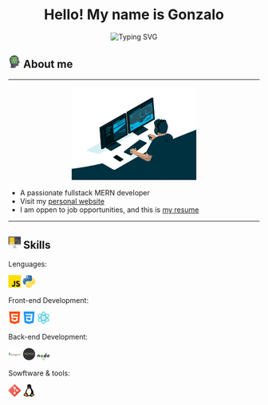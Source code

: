 <h1 align="center">
  Hello! My name is Gonzalo
</h1>

<p align='center'>
  <img src="https://readme-typing-svg.herokuapp.com?font=Fira+Code&pause=1000&random=false&width=435&lines=Welcome+to+my+github+profile!;Fullstack+MERN+developer;Computer+Engineering+student" alt="Typing SVG">
</p>

## <img src="./image/programmer.png"  width="25"> About me

------------

<div align="center">
  <img src="./image/programmer.gif" alt="Descripción del GIF" style="margin-left: auto; margin-right: auto; width: 250px;">
</div>

- A passionate fullstack MERN developer
- Visit my [personal website](https://personal-web-two-eta.vercel.app/)
- I am oppen to job opportunities, and this is [my resume](https://drive.google.com/file/d/1886-T-SVw5JwlD2ulGFNVs4M5iAB6akz/view?usp=sharing)

------------

## <img src="./image/coding.png"  width="25"> Skills

Lenguages: 

<img src="./image/js.png"  width="25"> <img src="./image/python.png"  width="25"> 

Front-end Development:

<img src="./image/html-5.png"  width="25"> <img src="./image/css-3.png"  width="25"> <img src="./image/science.png"  width="25"> 

Back-end Development:

<img src="./image/1012822_code_development_logo_mongodb_programming_icon.png"  width="25"> <img src="./image/express-js.png"  width="25"> <img src="./image/node-js.png"  width="25"> 

Sowftware & tools:

<img src="./image/2993773_git_social media_icon.png"  width="25"> <img src="./image/linux.png"  width="25">
